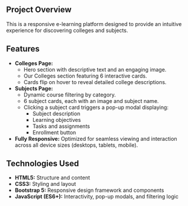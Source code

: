 ## Project Overview

This is a responsive e-learning platform designed to provide an intuitive experience for discovering colleges and subjects.

## Features

-   **Colleges Page:**
    -   Hero section with descriptive text and an engaging image.
    -   Our Colleges section featuring 6 interactive cards.
    -   Cards flip on hover to reveal detailed college descriptions.
-   **Subjects Page:**
    -   Dynamic course filtering by category.
    -   6 subject cards, each with an image and subject name.
    -   Clicking a subject card triggers a pop-up modal displaying:
        -   Subject description
        -   Learning objectives
        -   Tasks and assignments
        -   Enrollment button
-   **Fully Responsive:** Optimized for seamless viewing and interaction across all device sizes (desktops, tablets, mobile).

## Technologies Used

-   **HTML5:** Structure and content
-   **CSS3:** Styling and layout
-   **Bootstrap 5:** Responsive design framework and components
-   **JavaScript (ES6+):** Interactivity, pop-up modals, and filtering logic
